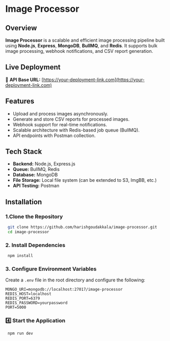 # Image Processor


## Overview

**Image Processor** is a scalable and efficient image processing pipeline built using **Node.js**, **Express**, **MongoDB**, **BullMQ**, and **Redis**. It supports bulk image processing, webhook notifications, and CSV report generation.

## Live Deployment

🔗 **API Base URL:** [https://your-deployment-link.com](https://your-deployment-link.com)

## Features

- Upload and process images asynchronously.
- Generate and store CSV reports for processed images.
- Webhook support for real-time notifications.
- Scalable architecture with Redis-based job queue (BullMQ).
- API endpoints with Postman collection.

## Tech Stack

- **Backend:** Node.js, Express.js
- **Queue:** BullMQ, Redis
- **Database:** MongoDB
- **File Storage:** Local file system (can be extended to S3, ImgBB, etc.)
- **API Testing:** Postman

## Installation

### 1.Clone the Repository

```sh
 git clone https://github.com/harishgoudakkala/image-processor.git
 cd image-processor
```

### 2. Install Dependencies

```sh
 npm install
```

### 3️. Configure Environment Variables

Create a `.env` file in the root directory and configure the following:

```env
MONGO_URI=mongodb://localhost:27017/image-processor
REDIS_HOST=localhost
REDIS_PORT=6379
REDIS_PASSWORD=yourpassword
PORT=5000
```

### 4️⃣ Start the Application

```sh
 npm run dev
```